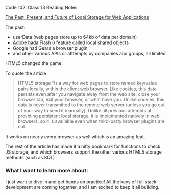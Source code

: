 Code 102: Class 13 Reading Notes

[The Past, Present, and Future of Local Storage for Web Applications](http://diveinto.html5doctor.com/storage.html)

The past:

* userData (web pages store up to 64kb of data per domain)
* Adobe hada Flash 6 feature called local shared objects 
* Google had Gears a browser plugin
* and other various APIs or atttempts by companies and groups, all limited

HTML5 changed the game:

To quote the article

>HTML5 storage "is a way for web pages to store named key/value pairs locally, within the client web browser. Like cookies, this data persists even after you navigate away from the web site, close your browser tab, exit your browser, or what have you. Unlike cookies, this data is never transmitted to the remote web server (unless you go out of your way to send it manually). Unlike all previous attempts at providing persistent local storage, it is implemented natively in web browsers, so it is available even when third-party browser plugins are not.

It works on nearly every browser as well which is an amazing feat.

The rest of the article has made it a nifty bookmark for functions to check JS storage, and which browsers support the other various HTML5 storage methods (such as SQL)

### What I want to learn more about:
I just want to dive in and get hands on practice! All the keys of full stack development are coming together, and I am excited to keep it all building.